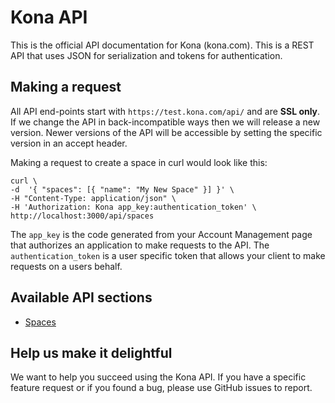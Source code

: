 Kona API
========

This is the official API documentation for Kona (kona.com). This is a REST API that uses JSON for serialization and tokens for authentication.


Making a request
----------------------
All API end-points start with `https://test.kona.com/api/` and are **SSL only**.  If we change the API in back-incompatible ways then we will release a new version.  Newer versions of the API will be accessible by setting the specific version in an accept header.

Making a request to create a space in curl would look like this:

```shell
curl \
-d  '{ "spaces": [{ "name": "My New Space" }] }' \
-H "Content-Type: application/json" \
-H 'Authorization: Kona app_key:authentication_token' \
http://localhost:3000/api/spaces 
```

The `app_key` is the code generated from your Account Management page that authorizes an application to make requests to the API.  The `authentication_token` is a user specific token that allows your client to make requests on a users behalf.

Available API sections
----------------------
* [Spaces](https://github.com/KonaTeam/kona-api/blob/master/sections/spaces.md)

Help us make it delightful
----------------------

We want to help you succeed using the Kona API. If you have a specific feature request or if you found a bug, please use GitHub issues to report.
